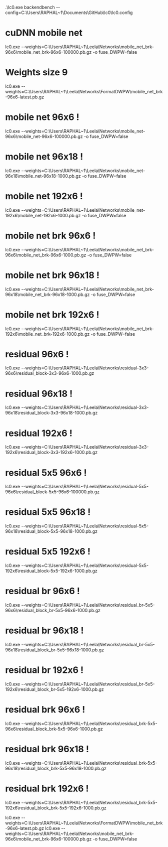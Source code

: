 .\lc0.exe backendbench --config=C:\Users\RAPHAL~1\Documents\GitHub\lc0\lc0.config

# cuDNN mobile net
lc0.exe --weights=C:\Users\RAPHAL~1\Leela\Networks\mobile_net_brk-96x6\mobile_net_brk-96x6-100000.pb.gz -o fuse_DWPW=false

# Weights size 9
lc0.exe --weights=C:\Users\RAPHAL~1\Leela\Networks\FormatDWPW\mobile_net_brk-96x6-latest.pb.gz


# mobile net 96x6 !
lc0.exe --weights=C:\Users\RAPHAL~1\Leela\Networks\mobile_net-96x6\mobile_net-96x6-100000.pb.gz -o fuse_DWPW=false

# mobile net 96x18 !
lc0.exe --weights=C:\Users\RAPHAL~1\Leela\Networks\mobile_net-96x18\mobile_net-96x18-1000.pb.gz -o fuse_DWPW=false

# mobile net 192x6 !
lc0.exe --weights=C:\Users\RAPHAL~1\Leela\Networks\mobile_net-192x6\mobile_net-192x6-1000.pb.gz -o fuse_DWPW=false

# mobile net brk 96x6 !
lc0.exe --weights=C:\Users\RAPHAL~1\Leela\Networks\mobile_net_brk-96x6\mobile_net_brk-96x6-1000.pb.gz -o fuse_DWPW=false

# mobile net brk 96x18 ! 
lc0.exe --weights=C:\Users\RAPHAL~1\Leela\Networks\mobile_net_brk-96x18\mobile_net_brk-96x18-1000.pb.gz -o fuse_DWPW=false

# mobile net brk 192x6 ! 
lc0.exe --weights=C:\Users\RAPHAL~1\Leela\Networks\mobile_net_brk-192x6\mobile_net_brk-192x6-1000.pb.gz -o fuse_DWPW=false

# residual 96x6 !
lc0.exe --weights=C:\Users\RAPHAL~1\Leela\Networks\residual-3x3-96x6\residual_block-3x3-96x6-1000.pb.gz 

# residual 96x18 !
lc0.exe --weights=C:\Users\RAPHAL~1\Leela\Networks\residual-3x3-96x18\residual_block-3x3-96x18-1000.pb.gz 

# residual 192x6 !
lc0.exe --weights=C:\Users\RAPHAL~1\Leela\Networks\residual-3x3-192x6\residual_block-3x3-192x6-1000.pb.gz 

# residual 5x5 96x6 !
lc0.exe --weights=C:\Users\RAPHAL~1\Leela\Networks\residual-5x5-96x6\residual_block-5x5-96x6-100000.pb.gz 

# residual 5x5 96x18 ! 
lc0.exe --weights=C:\Users\RAPHAL~1\Leela\Networks\residual-5x5-96x18\residual_block-5x5-96x18-1000.pb.gz 

# residual 5x5 192x6 !
lc0.exe --weights=C:\Users\RAPHAL~1\Leela\Networks\residual-5x5-192x6\residual_block-5x5-192x6-1000.pb.gz

# residual br 96x6 !
lc0.exe --weights=C:\Users\RAPHAL~1\Leela\Networks\residual_br-5x5-96x6\residual_block_br-5x5-96x6-1000.pb.gz

# residual br 96x18 ! 
lc0.exe --weights=C:\Users\RAPHAL~1\Leela\Networks\residual_br-5x5-96x18\residual_block_br-5x5-96x18-1000.pb.gz

# residual br 192x6 ! 
lc0.exe --weights=C:\Users\RAPHAL~1\Leela\Networks\residual_br-5x5-192x6\residual_block_br-5x5-192x6-1000.pb.gz

# residual brk 96x6 ! 
lc0.exe --weights=C:\Users\RAPHAL~1\Leela\Networks\residual_brk-5x5-96x6\residual_block_brk-5x5-96x6-1000.pb.gz

# residual brk 96x18 ! 
lc0.exe --weights=C:\Users\RAPHAL~1\Leela\Networks\residual_brk-5x5-96x18\residual_block_brk-5x5-96x18-1000.pb.gz

# residual brk 192x6 ! 
lc0.exe --weights=C:\Users\RAPHAL~1\Leela\Networks\residual_brk-5x5-192x6\residual_block_brk-5x5-192x6-1000.pb.gz


lc0.exe --weights=C:\Users\RAPHAL~1\Leela\Networks\FormatDWPW\mobile_net_brk-96x6-latest.pb.gz
lc0.exe --weights=C:\Users\RAPHAL~1\Leela\Networks\mobile_net_brk-96x6\mobile_net_brk-96x6-100000.pb.gz -o fuse_DWPW=false



